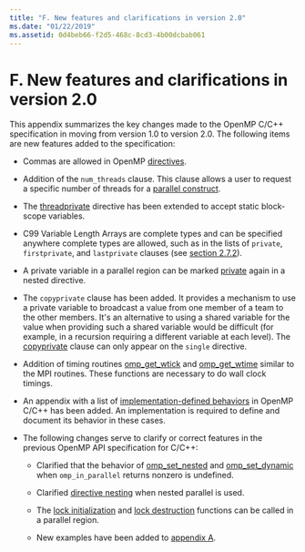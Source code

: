 ```yaml
---
title: "F. New features and clarifications in version 2.0"
ms.date: "01/22/2019"
ms.assetid: 0d4beb66-f2d5-468c-8cd3-4b00dcbab061
---
```

# F. New features and clarifications in version 2.0

This appendix summarizes the key changes made to the OpenMP C/C++ specification in moving from version 1.0 to version 2.0. The following items are new features added to the specification:

- Commas are allowed in OpenMP [directives](2-1-directive-format.md).

- Addition of the `num_threads` clause. This clause allows a user to request a specific number of threads for a [parallel construct](2-3-parallel-construct.md).

- The [threadprivate](2-7-1-threadprivate-directive.md) directive has been extended to accept static block-scope variables.

- C99 Variable Length Arrays are complete types and can be specified anywhere complete types are allowed, such as in the lists of `private`, `firstprivate`, and `lastprivate` clauses (see [section 2.7.2](2-7-2-data-sharing-attribute-clauses.md)).

- A private variable in a parallel region can be marked [private](2-7-2-1-private.md) again in a nested directive.

- The `copyprivate` clause has been added. It provides a mechanism to use a private variable to broadcast a value from one member of a team to the other members. It's an alternative to using a shared variable for the value when providing such a shared variable would be difficult (for example, in a recursion requiring a different variable at each level). The [copyprivate](2-7-2-8-copyprivate.md) clause can only appear on the `single` directive.

- Addition of timing routines [omp_get_wtick](3-3-2-omp-get-wtick-function.md) and [omp_get_wtime](3-3-1-omp-get-wtime-function.md) similar to the MPI routines. These functions are necessary to do wall clock timings.

- An appendix with a list of [implementation-defined behaviors](e-implementation-defined-behaviors-in-openmp-c-cpp.md) in OpenMP C/C++ has been added. An implementation is required to define and document its behavior in these cases.

- The following changes serve to clarify or correct features in the previous OpenMP API specification for C/C++:

  - Clarified that the behavior of [omp_set_nested](3-1-9-omp-set-nested-function.md) and [omp_set_dynamic](3-1-7-omp-set-dynamic-function.md) when `omp_in_parallel` returns nonzero is undefined.

  - Clarified [directive nesting](2-9-directive-nesting.md) when nested parallel is used.

  - The [lock initialization](3-2-1-omp-init-lock-and-omp-init-nest-lock-functions.md) and [lock destruction](3-2-2-omp-destroy-lock-and-omp-destroy-nest-lock-functions.md) functions can be called in a parallel region.

  - New examples have been added to [appendix A](a-examples.md).